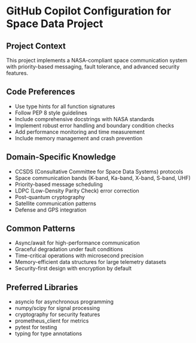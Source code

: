 # GitHub Copilot Configuration for Space Data Project

## Project Context
This project implements a NASA-compliant space communication system with priority-based messaging, fault tolerance, and advanced security features.

## Code Preferences
- Use type hints for all function signatures
- Follow PEP 8 style guidelines
- Include comprehensive docstrings with NASA standards
- Implement robust error handling and boundary condition checks
- Add performance monitoring and time measurement
- Include memory management and crash prevention

## Domain-Specific Knowledge
- CCSDS (Consultative Committee for Space Data Systems) protocols
- Space communication bands (K-band, Ka-band, X-band, S-band, UHF)
- Priority-based message scheduling
- LDPC (Low-Density Parity Check) error correction
- Post-quantum cryptography
- Satellite communication patterns
- Defense and GPS integration

## Common Patterns
- Async/await for high-performance communication
- Graceful degradation under fault conditions
- Time-critical operations with microsecond precision
- Memory-efficient data structures for large telemetry datasets
- Security-first design with encryption by default

## Preferred Libraries
- asyncio for asynchronous programming
- numpy/scipy for signal processing
- cryptography for security features
- prometheus_client for metrics
- pytest for testing
- typing for type annotations

